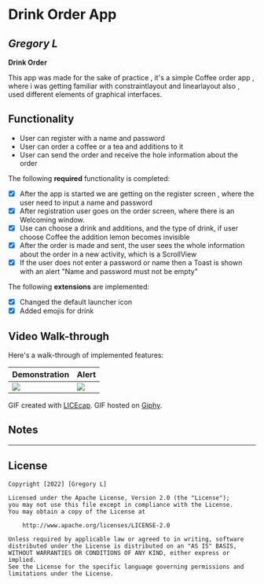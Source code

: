 # Drink Order App

## *Gregory L*

**Drink Order**

This app was made for the sake of practice , it's a simple Coffee order app , 
where i was getting familiar with constraintlayout and linearlayout also , 
used different elements of graphical interfaces.

## Functionality

* User can register with a name and password
* User can order a coffee or a tea and additions to it
* User can send the order and receive the hole information about the order

The following **required** functionality is completed:

* [X] After the app is started we are getting on the register screen , where the user need to input a name and password
* [X] After registration user goes on the order screen, where there is an Welcoming window.
* [X] Use can choose a drink and additions, and the type of drink, if user choose Coffee the addition lemon becomes invisible
* [X] After the order is made and sent, the user sees the whole information about the order in a new activity, which is a ScrollView
* [X] If the user does not enter a password or name then a Toast is shown with an alert "Name and password must not be empty"

The following **extensions** are implemented:

* [X] Changed the default launcher icon
* [X] Added emojis for drink

## Video Walk-through

Here's a walk-through of implemented features:

| Demonstration     | Alert      |
|------------|-------------|
| <img src="https://media.giphy.com/media/JwiElZRynrQuBHtkN3/giphy.gif"> | <img src="https://media.giphy.com/media/4L4fJffWLJ4HBfoNq9/giphy.gif" width=''> |

GIF created with [LICEcap](https://www.cockos.com/licecap/).
GIF hosted on [Giphy](https://giphy.com).

## Notes

 - - - - -

## License

    Copyright [2022] [Gregory L]

    Licensed under the Apache License, Version 2.0 (the "License");
    you may not use this file except in compliance with the License.
    You may obtain a copy of the License at

        http://www.apache.org/licenses/LICENSE-2.0

    Unless required by applicable law or agreed to in writing, software
    distributed under the License is distributed on an "AS IS" BASIS,
    WITHOUT WARRANTIES OR CONDITIONS OF ANY KIND, either express or implied.
    See the License for the specific language governing permissions and
    limitations under the License.